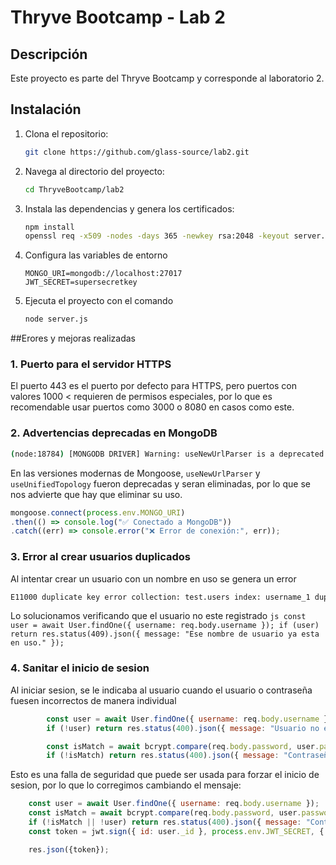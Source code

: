 # Thryve Bootcamp - Lab 2

## Descripción
Este proyecto es parte del Thryve Bootcamp y corresponde al laboratorio 2.

## Instalación
1. Clona el repositorio:
    ```bash
    git clone https://github.com/glass-source/lab2.git
    ```
2. Navega al directorio del proyecto:
    ```bash
    cd ThryveBootcamp/lab2
    ```
3. Instala las dependencias y genera los certificados:
    ```bash
    npm install
    openssl req -x509 -nodes -days 365 -newkey rsa:2048 -keyout server.key -out server.crt
    ```
4. Configura las variables de entorno
    ```
    MONGO_URI=mongodb://localhost:27017
    JWT_SECRET=supersecretkey
    ```
5. Ejecuta el proyecto con el comando
    ```bash
    node server.js
    ```

##Erores y mejoras realizadas

### 1. Puerto para el servidor HTTPS

El puerto 443 es el puerto por defecto para HTTPS, pero puertos con valores 1000 < requieren de permisos especiales, por lo que es recomendable usar puertos como 3000 o 8080 en casos como este.

### 2. Advertencias deprecadas en MongoDB

```bash
(node:18784) [MONGODB DRIVER] Warning: useNewUrlParser is a deprecated option: useNewUrlParser has no effect since Node.js Driver version 4.0.0 and will be removed in the next major version
```

En las versiones modernas de Mongoose, `useNewUrlParser` y `useUnifiedTopology` fueron deprecadas y seran eliminadas, por lo que se nos advierte que hay que eliminar su uso.

```js
mongoose.connect(process.env.MONGO_URI)
.then(() => console.log("✅ Conectado a MongoDB"))
.catch((err) => console.error("❌ Error de conexión:", err));
```
### 3. Error al crear usuarios duplicados

Al intentar crear un usuario con un nombre en uso se genera un error

```bash
E11000 duplicate key error collection: test.users index: username_1 dup key: { username: \"testuser123\" }
```

Lo solucionamos verificando que el usuario no este registrado
    ```js
    const user = await User.findOne({ username: req.body.username });
    if (user) return res.status(409).json({ message: "Ese nombre de usuario ya esta en uso." });
    ```
### 4. Sanitar el inicio de sesion

Al iniciar sesion, se le indicaba al usuario cuando el usuario o contraseña fuesen incorrectos de manera individual

```js
        const user = await User.findOne({ username: req.body.username });
        if (!user) return res.status(400).json({ message: "Usuario no encontrado" });

        const isMatch = await bcrypt.compare(req.body.password, user.password);
        if (!isMatch) return res.status(400).json({ message: "Contraseña incorrecta" });
```
Esto es una falla de seguridad que puede ser usada para forzar el inicio de sesion, por lo que lo corregimos cambiando el mensaje:

```js
    const user = await User.findOne({ username: req.body.username });
    const isMatch = await bcrypt.compare(req.body.password, user.password);
    if (!isMatch || !user) return res.status(400).json({ message: "Contraseña o Usuario incorrectos." });
    const token = jwt.sign({ id: user._id }, process.env.JWT_SECRET, { expiresIn: "1h" });

    res.json({token});
```



